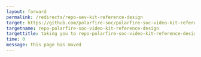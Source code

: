 ```yaml
---
layout: forward
permalink: /redirects/repo-sev-kit-reference-design
target: https://github.com/polarfire-soc/polarfire-soc-video-kit-reference-design
targetname: repo-polarfire-soc-video-kit-reference-design
targettitle: taking you to repo-polarfire-soc-video-kit-reference-design
time: 0
message: this page has moved
---
```

